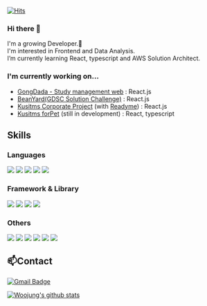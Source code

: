 [![Hits](https://hits.seeyoufarm.com/api/count/incr/badge.svg?url=https%3A%2F%2Fgithub.com%2FWoojung0618&count_bg=%239E3DC8&title_bg=%23555555&icon=&icon_color=%23E7E7E7&title=hits&edge_flat=false)](https://hits.seeyoufarm.com)

### Hi there 👋
I'm a growing Developer.🌱<br>
I'm interested in Frontend and Data Analysis.<br>
I’m currently learning React, typescript and AWS Solution Architect.<br>


### I'm currently working on...
- [GongDada - Study management web](https://github.com/WoooDada) : React.js
- [BeanYard(GDSC Solution Challenge)]("https://github.com/dsc-sookmyung/2022-Sook4-SolutionChallenge") : React.js
- [Kusitms Corporate Project]("https://github.com/Woojung0618/KUSITMS25_CorporateProject") (with [Readyme]("https://www.readyme.kr/")) : React.js
- [Kusitms forPet]("https://github.com/Kusitms-25th-forPet") (still in development) : React, typescript


## Skills
### Languages

<img src="https://img.shields.io/badge/HTML5-E34F26?style=flat-square&logo=HTML5&logoColor=white"/> <img src="https://img.shields.io/badge/CSS3-1572B6?style=flat-square&logo=CSS3&logoColor=white"/>
<img src="https://img.shields.io/badge/javascript-F7DF1E?style=flat-square&logo=javascript&logoColor=white"/> 
<img src="https://img.shields.io/badge/typescript-3178C6?style=flat-square&logo=typescript&logoColor=white"/>
<img src="https://img.shields.io/badge/python-3776AB?style=flat-square&logo=python&logoColor=white"/>
<!-- <img src="https://img.shields.io/badge/java-007396?style=flat-square&logo=java&logoColor=white"/>
 -->
### Framework & Library
<img src="https://img.shields.io/badge/react-61DAFB?style=flat-square&logo=react&logoColor=white"/> <img src="https://img.shields.io/badge/vue-4FC08D?style=flat-square&logo=vue&logoColor=white"/> 
<img src="https://img.shields.io/badge/flask-000000?style=flat-square&logo=flask&logoColor=white"/> 
<img src="https://img.shields.io/badge/nodejs-339933?style=flat-square&logo=nodejs&logoColor=white"/> 

### Others
<img src="https://img.shields.io/badge/postman-FF6C37?style=flat-square&logo=postman&logoColor=white"/> <img src="https://img.shields.io/badge/github-181717?style=flat-square&logo=github&logoColor=white"/> 
<img src="https://img.shields.io/badge/figma-F24E1E?style=flat-square&logo=figma&logoColor=white"/> 
<img src="https://img.shields.io/badge/aws-FF9900?style=flat-square&logo=amazon&logoColor=white"/> 
<img src="https://img.shields.io/badge/slack-4A154B?style=flat-square&logo=slack&logoColor=white"/> 
<img src="https://img.shields.io/badge/sublime text-FF9800?style=flat-square&logo=sublime text&logoColor=white"/> 


## 📫Contact
[![Gmail Badge](https://img.shields.io/badge/Gmail-d14836?style=flat-square&logo=Gmail&logoColor=white&mailto:woojung0618@gmail.com)](mailto:woojung0618@gmail.com)


 [![Woojung's github stats](https://github-readme-stats.vercel.app/api?username=Woojung0618)](https://github.com/Woojung0618/github-readme-stats)
 
